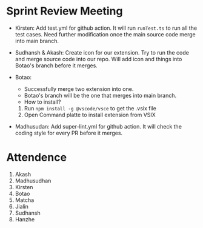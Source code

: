 # Sprint Review Meeting
- Kirsten: Add test.yml for github action. It will run `runTest.ts` to run all the test cases. Need further modification once the main source code merge into main branch.
- Sudhansh & Akash: Create icon for our extension. Try to run the code and merge source code into our repo. Will add icon and things into Botao's branch before it merges.
- Botao:
  - Successfully merge two extension into one.
  - Botao's branch will be the one that merges into main branch.
  - How to install?
  1. Run `npm install -g @vscode/vsce` to get the .vsix file
  2. Open Command platte to install extension from VSIX

- Madhusudan: Add super-lint.yml for github action. It will check the coding style for every PR before it merges.

# Attendence
1. Akash
2. Madhusudhan
3. Kirsten
4. Botao
5. Matcha
6. Jialin
7. Sudhansh
8. Hanzhe
